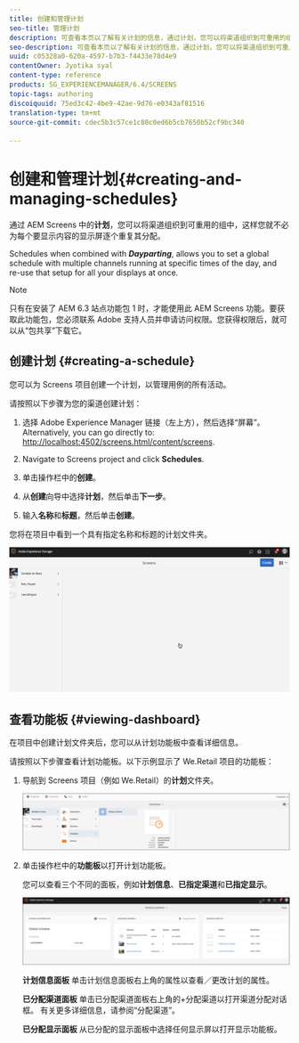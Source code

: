 ```yaml
---
title: 创建和管理计划
seo-title: 管理计划
description: 可查看本页以了解有关计划的信息，通过计划，您可以将渠道组织到可重用的组中，这样您就不必为每个要显示内容的显示屏逐个重复其分配。
seo-description: 可查看本页以了解有关计划的信息，通过计划，您可以将渠道组织到可重用的组中，这样您就不必为每个要显示内容的显示屏逐个重复其分配。
uuid: c05328a0-620a-4597-b7b3-f4433e78d4e9
contentOwner: Jyotika syal
content-type: reference
products: SG_EXPERIENCEMANAGER/6.4/SCREENS
topic-tags: authoring
discoiquuid: 75ed3c42-4be9-42ae-9d76-e0343af81516
translation-type: tm+mt
source-git-commit: cdec5b3c57ce1c80c0ed6b5cb7650b52cf9bc340

---
```



# 创建和管理计划{#creating-and-managing-schedules}

通过 AEM Screens 中的&#x200B;**计划**，您可以将渠道组织到可重用的组中，这样您就不必为每个要显示内容的显示屏逐个重复其分配。

Schedules when combined with ***Dayparting***, allows you to set a global schedule with multiple channels running at specific times of the day, and re-use that setup for all your displays at once.

>[!NOTE]
>
>只有在安装了 AEM 6.3 站点功能包 1 时，才能使用此 AEM Screens 功能。要获取此功能包，您必须联系 Adobe 支持人员并申请访问权限。您获得权限后，就可以从“包共享”下载它。

## 创建计划 {#creating-a-schedule}

您可以为 Screens 项目创建一个计划，以管理用例的所有活动。

请按照以下步骤为您的渠道创建计划：

1. 选择 Adobe Experience Manager 链接（左上方），然后选择“屏幕”。Alternatively, you can ﻿go directly to: [http://localhost:4502/screens.html/content/screens](http://localhost:4502/screens.html/content/screens).
1. Navigate to Screens project and click **Schedules**.
1. 单击操作栏中的&#x200B;**创建**。
1. 从&#x200B;**创建**&#x200B;向导中选择&#x200B;**计划**，然后单击&#x200B;**下一步**。

1. 输入&#x200B;**名称**&#x200B;和&#x200B;**标题**，然后单击&#x200B;**创建**。

您将在项目中看到一个具有指定名称和标题的计划文件夹。

![chlimage_1](assets/chlimage_1.gif)

## 查看功能板 {#viewing-dashboard}

在项目中创建计划文件夹后，您可以从计划功能板中查看详细信息。

请按照以下步骤查看计划功能板。以下示例显示了 We.Retail 项目的功能板：

1. 导航到 Screens 项目（例如 We.Retail）的&#x200B;**计划**&#x200B;文件夹。

   ![chlimage_1](assets/chlimage_1.png)

1. 单击操作栏中的&#x200B;**功能板**&#x200B;以打开计划功能板。

   您可以查看三个不同的面板，例如&#x200B;**计划信息**、**已指定渠道**&#x200B;和&#x200B;**已指定显示**。

   ![chlimage_1-1](assets/chlimage_1-1.png)

   **计划信息面板** 单击计划信息面板右上角的属性以查看／更改计划的属性。

   **已分配渠道面板** 单击已分配渠道面板右上角的+分配渠道以打开渠道分配对话框。 有关更多详细信息，请参阅“分配渠道”。

   **已分配显示面板** 从已分配的显示面板中选择任何显示屏以打开显示功能板。

